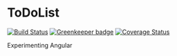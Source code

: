 # ToDoList

[![Build Status](https://travis-ci.org/aivarsliepa/to-do-list.svg?branch=master)](https://travis-ci.org/aivarsliepa/to-do-list)
[![Greenkeeper badge](https://badges.greenkeeper.io/aivarsliepa/to-do-list.svg)](https://greenkeeper.io/)
[![Coverage Status](https://coveralls.io/repos/github/aivarsliepa/to-do-list/badge.svg?branch=master)](https://coveralls.io/github/aivarsliepa/to-do-list?branch=master)

Experimenting Angular
